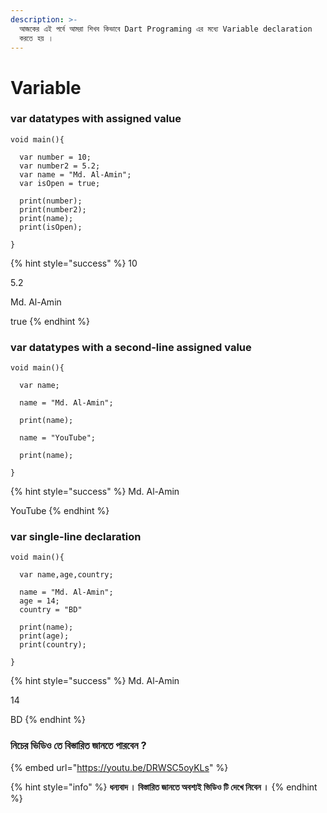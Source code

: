 ```yaml
---
description: >-
  আজকের এই পর্বে আমরা শিখব কিভাবে Dart Programing এর মধ্যে Variable declaration
  করতে হয় ।
---
```


# Variable

### var datatypes with assigned value

```
void main(){
  
  var number = 10; 
  var number2 = 5.2;
  var name = "Md. Al-Amin";
  var isOpen = true;
  
  print(number);
  print(number2);
  print(name);
  print(isOpen);
  
}
```

{% hint style="success" %}
10

5.2&#x20;

Md. Al-Amin

true
{% endhint %}

### var datatypes with a second-line assigned value

```
void main(){
  
  var name; 
  
  name = "Md. Al-Amin";
  
  print(name);
      
  name = "YouTube";
 
  print(name);

}
```

{% hint style="success" %}
Md. Al-Amin

YouTube
{% endhint %}

### var single-line declaration

```
void main(){
  
  var name,age,country; 
  
  name = "Md. Al-Amin";
  age = 14;
  country = "BD"
  
  print(name);
  print(age);
  print(country);

}
```

{% hint style="success" %}
Md. Al-Amin

14

BD
{% endhint %}



### নিচের ভিডিও তে বিস্তারিত জানতে পারবেন ?

{% embed url="https://youtu.be/DRWSC5oyKLs" %}

{% hint style="info" %}
**ধন্যবাদ । বিস্তারিত জানতে অবশ্যই ভিডিও টি দেখে নিবেন ।**
{% endhint %}

